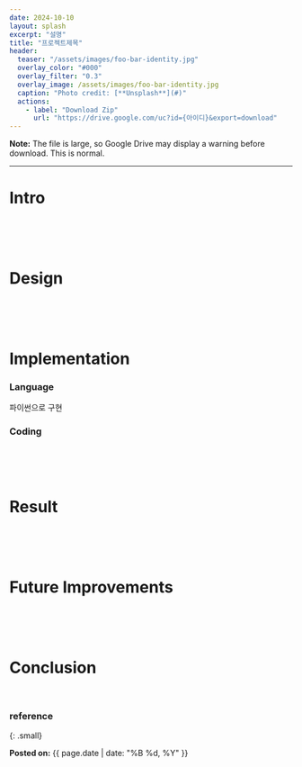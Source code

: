 ```yaml
---
date: 2024-10-10
layout: splash
excerpt: "설명"
title: "프로젝트제목"
header:
  teaser: "/assets/images/foo-bar-identity.jpg"
  overlay_color: "#000"
  overlay_filter: "0.3"
  overlay_image: /assets/images/foo-bar-identity.jpg
  caption: "Photo credit: [**Unsplash**](#)"
  actions:
    - label: "Download Zip"
      url: "https://drive.google.com/uc?id={아이디}&export=download" 
---
```

**Note:** The file is large, so Google Drive may display a warning before download. This is normal.

---

# Intro

<br><br><br>

# Design

<br><br><br>

# Implementation

### Language

파이썬으로 구현

### Coding

<br><br><br>

# Result

<br><br><br>

# Future Improvements

<br><br><br>

# Conclusion

<br>

### reference

{: .small}

<b>Posted on:</b> {{ page.date | date: "%B %d, %Y" }}